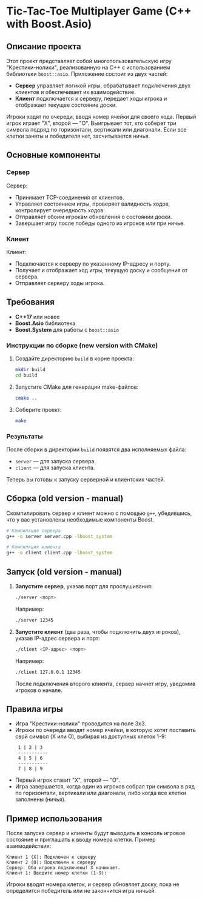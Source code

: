 # Tic-Tac-Toe Multiplayer Game (C++ with Boost.Asio)

## Описание проекта
Этот проект представляет собой многопользовательскую игру "Крестики-нолики", реализованную на C++ с использованием библиотеки `boost::asio`. Приложение состоит из двух частей:
- **Сервер** управляет логикой игры, обрабатывает подключения двух клиентов и обеспечивает их взаимодействие.
- **Клиент** подключается к серверу, передает ходы игрока и отображает текущее состояние доски.

Игроки ходят по очереди, вводя номер ячейки для своего хода. Первый игрок играет "X", второй — "O". Выигрывает тот, кто соберет три символа подряд по горизонтали, вертикали или диагонали. Если все клетки заняты и победителя нет, засчитывается ничья.

## Основные компоненты
### Сервер
Сервер:
- Принимает TCP-соединения от клиентов.
- Управляет состоянием игры, проверяет валидность ходов, контролирует очередность ходов.
- Отправляет обоим игрокам обновления о состоянии доски.
- Завершает игру после победы одного из игроков или при ничье.

### Клиент
Клиент:
- Подключается к серверу по указанному IP-адресу и порту.
- Получает и отображает ход игры, текущую доску и сообщения от сервера.
- Отправляет серверу ходы игрока.

## Требования
- **C++17** или новее
- **Boost.Asio** библиотека
- **Boost.System** для работы с `boost::asio`

### Инструкции по сборке (new version with CMake)

1. Создайте директорию `build` в корне проекта:
   ```bash
   mkdir build
   cd build
   ```

2. Запустите CMake для генерации make-файлов:
   ```bash
   cmake ..
   ```

3. Соберите проект:
   ```bash
   make
   ```

### Результаты

После сборки в директории `build` появятся два исполняемых файла:
- `server` — для запуска сервера.
- `client` — для запуска клиента. 

Теперь вы готовы к запуску серверной и клиентских частей.

## Сборка (old version - manual)
Скомпилировать сервер и клиент можно с помощью `g++`, убедившись, что у вас установлены необходимые компоненты Boost.

```bash
# Компиляция сервера
g++ -o server server.cpp -lboost_system

# Компиляция клиента
g++ -o client client.cpp -lboost_system
```

## Запуск (old version - manual)
1. **Запустите сервер**, указав порт для прослушивания:
   ```bash
   ./server <порт>
   ```
   Например:
   ```bash
   ./server 12345
   ```

2. **Запустите клиент** (два раза, чтобы подключить двух игроков), указав IP-адрес сервера и порт:
   ```bash
   ./client <IP-адрес> <порт>
   ```
   Например:
   ```bash
   ./client 127.0.0.1 12345
   ```

   После подключения второго клиента, сервер начнет игру, уведомив игроков о начале.

## Правила игры
- Игра "Крестики-нолики" проводится на поле 3x3.
- Игроки по очереди вводят номер ячейки, в которую хотят поставить свой символ (X или O), выбирая из доступных клеток 1-9:
  ```
   1 | 2 | 3
   -----------
   4 | 5 | 6
   -----------
   7 | 8 | 9
  ```
- Первый игрок ставит "X", второй — "O".
- Игра завершается, когда один из игроков собрал три символа в ряд по горизонтали, вертикали или диагонали, либо когда все клетки заполнены (ничья).

## Пример использования
После запуска сервер и клиенты будут выводить в консоль игровое состояние и приглашать к вводу номера клетки. Пример взаимодействия:

```
Клиент 1 (X): Подключен к серверу
Клиент 2 (O): Подключен к серверу
Сервер: Оба игрока подключены! X начинает.
Клиент 1: Введите номер клетки (1-9):
```

Игроки вводят номера клеток, и сервер обновляет доску, пока не определится победитель или не закончится игра ничьей.


